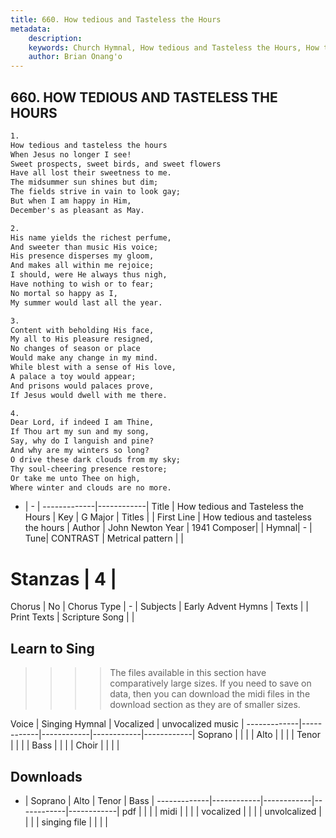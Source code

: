 ```yaml
---
title: 660. How tedious and Tasteless the Hours
metadata:
    description: 
    keywords: Church Hymnal, How tedious and Tasteless the Hours, How tedious and tasteless the hours, 
    author: Brian Onang'o
---
```



## 660. HOW TEDIOUS AND TASTELESS THE HOURS

```txt
1.
How tedious and tasteless the hours 
When Jesus no longer I see! 
Sweet prospects, sweet birds, and sweet flowers 
Have all lost their sweetness to me. 
The midsummer sun shines but dim; 
The fields strive in vain to look gay; 
But when I am happy in Him, 
December's as pleasant as May. 

2.
His name yields the richest perfume, 
And sweeter than music His voice; 
His presence disperses my gloom, 
And makes all within me rejoice; 
I should, were He always thus nigh, 
Have nothing to wish or to fear; 
No mortal so happy as I, 
My summer would last all the year. 

3.
Content with beholding His face, 
My all to His pleasure resigned, 
No changes of season or place 
Would make any change in my mind. 
While blest with a sense of His love, 
A palace a toy would appear; 
And prisons would palaces prove, 
If Jesus would dwell with me there. 

4.
Dear Lord, if indeed I am Thine, 
If Thou art my sun and my song, 
Say, why do I languish and pine? 
And why are my winters so long? 
O drive these dark clouds from my sky; 
Thy soul-cheering presence restore; 
Or take me unto Thee on high, 
Where winter and clouds are no more.
```

- |   -  |
-------------|------------|
Title | How tedious and Tasteless the Hours |
Key | G Major |
Titles |  |
First Line | How tedious and tasteless the hours |
Author | John Newton
Year | 1941
Composer|  |
Hymnal|  - |
Tune| CONTRAST |
Metrical pattern | |
# Stanzas | 4 |
Chorus | No |
Chorus Type | - |
Subjects | Early Advent Hymns |
Texts |  |
Print Texts | 
Scripture Song |  |
  
## Learn to Sing

>>>> The files available in this section have comparatively large sizes. If you need to save on data, then you can download the midi files in the download section as they are of smaller sizes.

Voice |  Singing Hymnal | Vocalized | unvocalized music |
-------------|------------|------------|------------|------------|
Soprano | | | |
Alto | | | |
Tenor | | | |
Bass | | | |
Choir | | | |

## Downloads

- |  Soprano | Alto | Tenor | Bass |
-------------|------------|------------|------------|------------|
pdf | | | |
midi | | | |
vocalized | | | |
unvolcalized | | | |
singing file | | | |
  